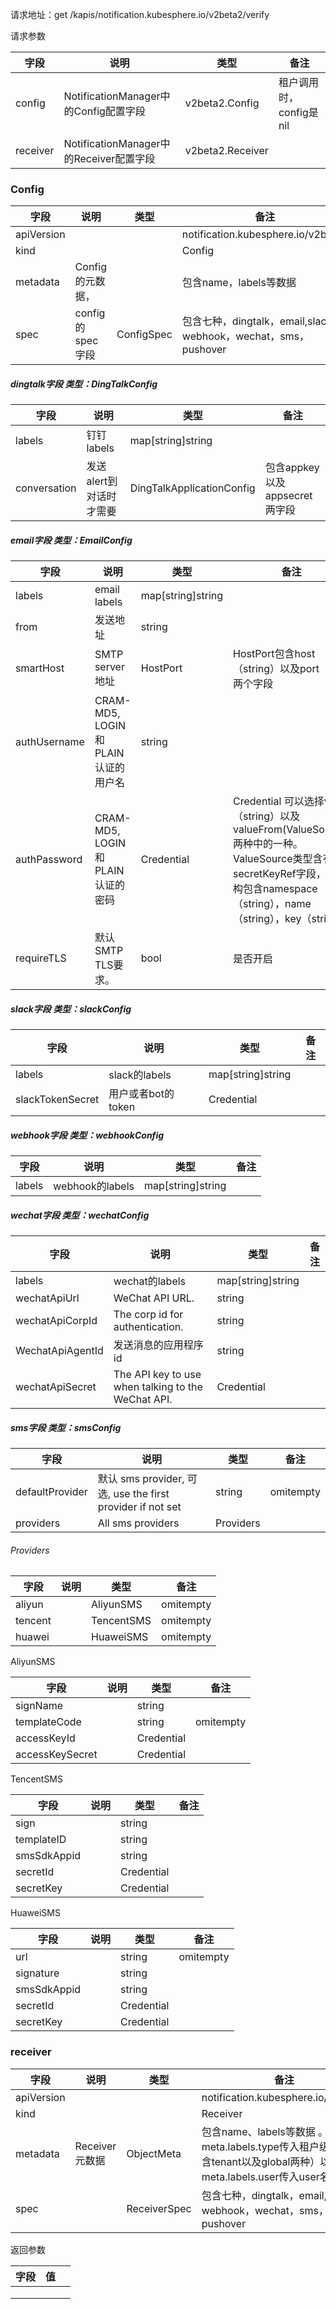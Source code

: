 请求地址：get  /kapis/notification.kubesphere.io/v2beta2/verify

请求参数

| 字段     | 说明                                    | 类型             | 备注                    |
| -------- | --------------------------------------- | ---------------- | ----------------------- |
| config   | NotificationManager中的Config配置字段   | v2beta2.Config   | 租户调用时，config是nil |
| receiver | NotificationManager中的Receiver配置字段 | v2beta2.Receiver |                         |

### Config

| 字段       | 说明             | 类型       | 备注                                                         |
| ---------- | ---------------- | ---------- | ------------------------------------------------------------ |
| apiVersion |                  |            | notification.kubesphere.io/v2beta2                           |
| kind       |                  |            | Config                                                       |
| metadata   | Config的元数据， |            | 包含name，labels等数据                                       |
| spec       | config的spec字段 | ConfigSpec | 包含七种，dingtalk，email,slack，webhook，wechat，sms，pushover |

##### dingtalk字段   类型：DingTalkConfig 

| 字段         | 说明                    | 类型                      | 备注                          |
| ------------ | ----------------------- | ------------------------- | ----------------------------- |
| labels       | 钉钉labels              | map[string]string         |                               |
| conversation | 发送alert到对话时才需要 | DingTalkApplicationConfig | 包含appkey以及appsecret两字段 |

##### email字段   类型：EmailConfig  

| 字段         | 说明                                | 类型              | 备注                                                         |
| ------------ | ----------------------------------- | ----------------- | ------------------------------------------------------------ |
| labels       | email labels                        | map[string]string |                                                              |
| from         | 发送地址                            | string            |                                                              |
| smartHost    | SMTP server地址                     | HostPort          | HostPort包含host（string）以及port（int）两个字段            |
| authUsername | CRAM-MD5, LOGIN 和PLAIN认证的用户名 | string            |                                                              |
| authPassword | CRAM-MD5, LOGIN 和PLAIN认证的密码   | Credential        | Credential 可以选择value（string）以及valueFrom(ValueSource)两种中的一种。ValueSource类型含有secretKeyRef字段，该结构包含namespace（string），name（string），key（string） |
| requireTLS   | 默认SMTP TLS要求。                  | bool              | 是否开启                                                     |

##### slack字段   类型：slackConfig  

| 字段             | 说明               | 类型              | 备注 |
| ---------------- | ------------------ | ----------------- | ---- |
| labels           | slack的labels      | map[string]string |      |
| slackTokenSecret | 用户或者bot的token | Credential        |      |

##### webhook字段   类型：webhookConfig

| 字段   | 说明            | 类型              | 备注 |
| ------ | --------------- | ----------------- | ---- |
| labels | webhook的labels | map[string]string |      |

##### wechat字段   类型：wechatConfig

| 字段             | 说明                                               | 类型              | 备注 |
| ---------------- | -------------------------------------------------- | ----------------- | ---- |
| labels           | wechat的labels                                     | map[string]string |      |
| wechatApiUrl     | WeChat API URL.                                    | string            |      |
| wechatApiCorpId  | The corp id for authentication.                    | string            |      |
| WechatApiAgentId | 发送消息的应用程序id                               | string            |      |
| wechatApiSecret  | The API key to use when talking to the WeChat API. | Credential        |      |

##### sms字段   类型：smsConfig

| 字段            | 说明                                                       | 类型      | 备注      |
| --------------- | ---------------------------------------------------------- | --------- | --------- |
| defaultProvider | 默认 sms provider, 可选, use the first provider if not set | string    | omitempty |
| providers       | All sms providers                                          | Providers |           |

###### Providers 

| 字段    | 说明 | 类型       | 备注      |
| ------- | ---- | ---------- | --------- |
| aliyun  |      | AliyunSMS  | omitempty |
| tencent |      | TencentSMS | omitempty |
| huawei  |      | HuaweiSMS  | omitempty |

  AliyunSMS  

| 字段            | 说明 | 类型       | 备注      |
| --------------- | ---- | ---------- | --------- |
| signName        |      | string     |           |
| templateCode    |      | string     | omitempty |
| accessKeyId     |      | Credential |           |
| accessKeySecret |      | Credential |           |

TencentSMS

| 字段        | 说明 | 类型       | 备注 |
| ----------- | ---- | ---------- | ---- |
| sign        |      | string     |      |
| templateID  |      | string     |      |
| smsSdkAppid |      | string     |      |
| secretId    |      | Credential |      |
| secretKey   |      | Credential |      |

HuaweiSMS

| 字段        | 说明 | 类型       | 备注      |
| ----------- | ---- | ---------- | --------- |
| url         |      | string     | omitempty |
| signature   |      | string     |           |
| smsSdkAppid |      | string     |           |
| secretId    |      | Credential |           |
| secretKey   |      | Credential |           |



### receiver

| 字段       | 说明           | 类型         | 备注                                                         |
| ---------- | -------------- | ------------ | ------------------------------------------------------------ |
| apiVersion |                |              | notification.kubesphere.io/v2beta2                           |
| kind       |                |              | Receiver                                                     |
| metadata   | Receiver元数据 | ObjectMeta   | 包含name、labels等数据 。meta.labels.type传入租户级别（包含tenant以及global两种）以及 meta.labels.user传入user名 |
| spec       |                | ReceiverSpec | 包含七种，dingtalk，email,slack，webhook，wechat，sms，pushover |







返回参数

| 字段 | 值   |      |
| ---- | ---- | ---- |
|      |      |      |
|      |      |      |
|      |      |      |


